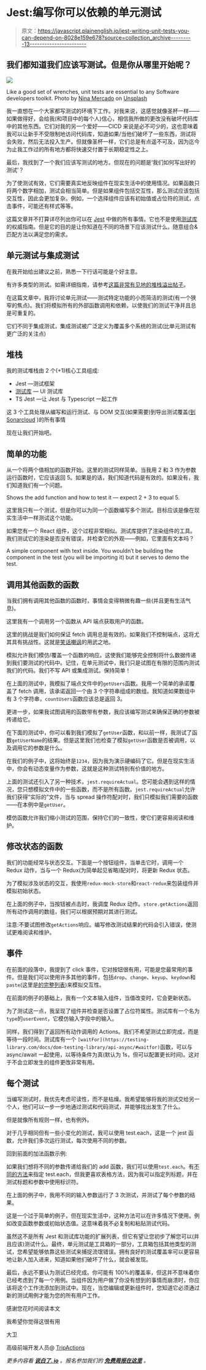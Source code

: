 # Jest:编写你可以依赖的单元测试

> 原文：<https://javascript.plainenglish.io/jest-writing-unit-tests-you-can-depend-on-8028e159e678?source=collection_archive---------13----------------------->

## 我们都知道我们应该写测试。但是你从哪里开始呢？

![](img/5e22c8e11a24d93010b3da557f0803ea.png)

Like a good set of wrenches, unit tests are essential to any Software developers toolkit. Photo by [Nina Mercado](https://unsplash.com/@nina_mercado?utm_source=medium&utm_medium=referral) on [Unsplash](https://unsplash.com?utm_source=medium&utm_medium=referral)

我一直想在一个大家都写测试的环境下工作。对我来说，这感觉就像圣杯一样——如果做得好，会给我(和项目中的每个人)信心，相信我所做的更改没有破坏代码库中的其他东西。它们对我的另一个爱好——CICD 来说是必不可少的，这也意味着我可以让新手不受限制地访问代码库，知道如果/当他们破坏了一些东西，测试将会失败，然后无法投入生产。但就像圣杯一样，它们总是有点遥不可及，因为迄今为止我工作过的所有地方都将快速交付置于长期稳定性之上。

最后，我找到了一个我们应该写测试的地方。但现在的问题是‘我们如何写出好的测试’？

为了使测试有效，它们需要真实地反映组件在现实生活中的使用情况。如果函数只将两个数字相加，测试会相当简单。但是如果组件包括交互性，那么测试应该包括交互性，因此会更加复杂。例如，一个选择组件应该有初始值或占位符的测试，点击事件，可能还有样式等等。

这篇文章并不打算详尽列出你可以在 [Jest](https://jestjs.io/) 中做的所有事情。它也不是使用[测试库](https://testing-library.com/)的权威指南。但是它的目的是让你知道在不同的场景下应该测试什么。随意组合&匹配方法以满足您的需求。

## 单元测试与集成测试

在我开始给出建议之前，熟悉一下行话可能是个好主意。

有许多类型的测试。如需详细指南，请参考[这篇非常有见地的堆栈溢出帖子](https://stackoverflow.com/questions/520064/what-are-unit-tests-integration-tests-smoke-tests-and-regression-tests/520116#520116)。

在这篇文章中，我将讨论单元测试——测试特定功能的小而简洁的测试(有一个狭窄的焦点)。我们将模拟所有的外部函数调用和依赖，以使我们的测试干净并且总是可重复的。

它们不同于集成测试，集成测试被广泛定义为覆盖多个系统的测试(比单元测试有更广泛的关注点)

## 堆栈

我的测试堆栈由 2 个(+1)核心工具组成:

*   Jest —测试框架
*   [测试库](https://testing-library.com/docs) — UI 测试库
*   TS Jest —让 Jest 与 Typescript 一起工作

这 3 个工具处理从编写和运行测试、与 DOM 交互(如果需要)到导出测试覆盖([到 Sonarcloud](/making-sonarcloud-play-nicely-with-jest-fa271f559024) )的所有事情

现在让我们开始吧。

## 简单的功能

从一个将两个值相加的函数开始。这里的测试同样简单。当我用 2 和 3 作为参数运行函数时，它应该返回 5。如果是的话，我们知道代码是有效的。如果没有，我们知道我们有一个问题。

Shows the add function and how to test it — expect 2 + 3 to equal 5.

这里我只有一个测试，但是你可以为同一个函数编写多个测试。目标应该是像在现实生活中一样测试这个功能。

如果您有一个 React 组件，这个过程非常相似。测试库提供了渲染组件的工具。我们测试它的渲染是否没有错误，并检查它的外观——例如，它里面有文本吗？

A simple component with text inside. You wouldn’t be building the component in the test (you will be importing it) but it serves to demo the test.

## 调用其他函数的函数

当我们拥有调用其他函数的函数时，事情会变得稍微有趣一些(并且更有生活气息)。

这里我有一个调用另一个函数从 API 端点获取用户的函数。

这里的挑战是我们如何保证 fetch 调用总是有效的。如果我们不控制端点，这将尤其具有挑战性。这就是[笑话嘲讽](https://jestjs.io/docs/mock-functions)的用武之地。

模拟允许我们模仿/覆盖一个函数的响应。这使我们能够完全控制将什么数据传递到我们要测试的代码中。记住，在单元测试中，我们只是试图在有限的范围内测试我们的代码。我们不写 API 或集成测试。保持简单！

在上面的测试中，我模拟了端点文件中的`getUsers`函数。我用一个简单的承诺覆盖了 fetch 调用，该承诺返回一个由 3 个字符串组成的数组。我知道如果数组中有 3 个字符串，`countUsers`函数应该总是返回 3。

更进一步，如果我试图调用的函数带有参数，我应该编写测试来确保正确的参数被传递给它。

在下面的测试中，你可以看到我们模拟了`getUser`函数，和以前一样，我测试了函数`getUserName`的结果。但是这里我们也检查了模拟`getUser`函数是否被调用，以及调用它的参数是什么。

在我们的例子中，这将始终是`1234`，因为我为演示硬编码了它。但是在现实生活中，你会有动态变量作为参数，这就是这种测试特别有价值的地方。

上面的测试还引入了另一种技术，`jest.requireActual`。您可能会遇到这样的情况，您只想模拟文件中的一些函数，而不是所有函数。`jest.requireActual`允许我们获得“实际的”文件，当与 spread 操作符配对时，我们只模拟我们需要的函数——在本例中是`getUser`。

模仿函数允许我们缩小测试的范围，保持它们的一致性，使它们更容易阅读和维护。

## 修改状态的函数

我们的功能经常与状态交互。下面是一个按钮组件，当单击它时，调用一个 Redux 动作，当与一个 Redux(为简单起见省略)配对时，将更新 Redux 状态。

为了模拟涉及状态的交互，我使用`redux-mock-store`和`react-redux`来包装组件并模拟初始状态。

在上面的例子中，当按钮被点击时，我调度 Redux 动作。`store.getActions`返回所有动作调用的数组，我们可以根据预期对其进行测试。

注意:不要试图修改`getActions`响应。编写修改测试结果的代码会引入错误，使测试更难阅读和维护。

## 事件

在前面的段落中，我提到了 click 事件，它对按钮很有用，可能是您最常用的事件。但是我们可以使用许多其他的事件，包括`drop`、`change`、`keyup`、`keydown`和`paste`(这里是[的完整列表](https://testing-library.com/docs/dom-testing-library/api-events))来模拟交互性。

在前面的例子的基础上，我有一个文本输入组件，当值改变时，它会更新状态。

为了测试这一点，我呈现了组件并检查是否设置了占位符属性。测试库有一个名为`type`的`userEvent`，它模仿输入字段中的输入。

同样，我们得到了返回所有动作调用的 Actions。我们不希望测试立即完成，而是等待一段时间。测试库有一个 [](https://testing-library.com/docs/dom-testing-library/api-async/#waitfor) `[waitFor](https://testing-library.com/docs/dom-testing-library/api-async/#waitfor)`函数，可以与 async/await 一起使用，以等待条件为真(默认为 1s，但可以配置更长时间)。这对于不会立即发生的组件更改非常有用。

## 每个测试

当编写测试时，我优先考虑可读性，而不是枯燥。我希望能够将我的测试交给另一个人，他们可以一步一步地通过测试和代码测试，并能够找出发生了什么。

但是就像所有规则一样，也有例外。

对于几乎相同但有一些小变化的测试，我可以使用 test.each，这是一个 jest 函数，允许我们多次运行测试，每次使用不同的参数。

回到前面的加法函数示例:

如果我们想将不同的参数传递给我们的 add 函数，我们可以使用`test.each`。有[不同的方法](https://jestjs.io/docs/api#testeachtablename-fn-timeout)来指定 test.each，但我更喜欢表格方法，因为我可以指定列标题，并在测试标题和参数中使用标识符。

在上面的例子中，我用不同的输入参数运行了 3 次测试，并测试了每个参数的结果。

这是一个过于简单的例子，但在现实生活中，这种方法可以在许多情况下使用。例如改变函数参数或初始状态值。这意味着我不必复制和粘贴测试代码。

虽然这不是所有 Jest 和测试库功能的扩展列表，但它有望让您初步了解您可以(并且应该)测试什么。最终，单元测试是工具箱的一部分，工具箱包括其他类型的测试，您希望能够依靠这些测试来捕捉流氓错误。拥有良好的测试覆盖率可以更容易地让新人加入进来，知道如果他们破坏了什么，就会被发现。

最后，永远不要认为测试已经完成。你可能有 100%的覆盖率，但这并不意味着你已经考虑到了每一个用例。当组件因为用户做了你没有想到的事情而崩溃时，你应该将这个工作流添加到测试中。现在，当您编辑或更新组件时，您知道它必须通过新的测试用例才能为您的所有用户工作。

感谢您花时间阅读本文

我希望你觉得这很有用

大卫

高级前端开发人员@ [TripActions](https://tripactions.com/)

*更多内容看* [***说白了. io***](http://plainenglish.io/) *。报名参加我们的* [***免费周报在这里***](http://newsletter.plainenglish.io/) *。*